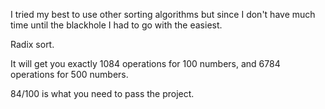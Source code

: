 I tried my best to use other sorting algorithms but since I don't have much time until the blackhole I had to go with the easiest.

Radix sort.

It will get you exactly 1084 operations for 100 numbers, and 6784 operations for 500 numbers.

84/100  is what you need to pass the project.